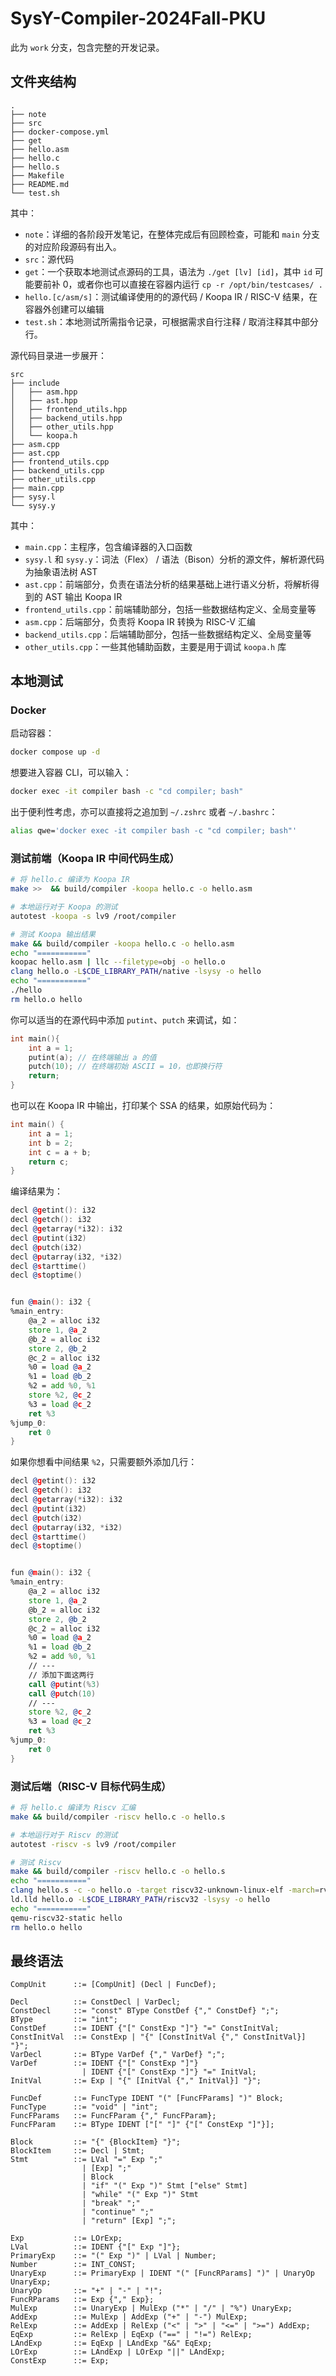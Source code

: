 # SysY-Compiler-2024Fall-PKU

此为 `work` 分支，包含完整的开发记录。

## 文件夹结构

```
.
├── note
├── src
├── docker-compose.yml
├── get
├── hello.asm
├── hello.c
├── hello.s
├── Makefile
├── README.md
└── test.sh
```

其中：

- `note`：详细的各阶段开发笔记，在整体完成后有回顾检查，可能和 `main` 分支的对应阶段源码有出入。
- `src`：源代码
- `get`：一个获取本地测试点源码的工具，语法为 `./get [lv] [id]`，其中 `id` 可能要前补 0，或者你也可以直接在容器内运行 `cp -r /opt/bin/testcases/ .`
- `hello.[c/asm/s]`：测试编译使用的的源代码 / Koopa IR / RISC-V 结果，在容器外创建可以编辑
- `test.sh`：本地测试所需指令记录，可根据需求自行注释 / 取消注释其中部分行。

源代码目录进一步展开：

```
src
├── include
│   ├── asm.hpp
│   ├── ast.hpp
│   ├── frontend_utils.hpp
│   ├── backend_utils.hpp
│   ├── other_utils.hpp
│   └── koopa.h
├── asm.cpp
├── ast.cpp
├── frontend_utils.cpp
├── backend_utils.cpp
├── other_utils.cpp
├── main.cpp
├── sysy.l
└── sysy.y
```

其中：

- `main.cpp`：主程序，包含编译器的入口函数
- `sysy.l` 和 `sysy.y`：词法（Flex） / 语法（Bison）分析的源文件，解析源代码为抽象语法树 AST
- `ast.cpp`：前端部分，负责在语法分析的结果基础上进行语义分析，将解析得到的 AST 输出 Koopa IR
- `frontend_utils.cpp`：前端辅助部分，包括一些数据结构定义、全局变量等
- `asm.cpp`：后端部分，负责将 Koopa IR 转换为 RISC-V 汇编
- `backend_utils.cpp`：后端辅助部分，包括一些数据结构定义、全局变量等
- `other_utils.cpp`：一些其他辅助函数，主要是用于调试 `koopa.h` 库

## 本地测试

### Docker

启动容器：

```bash
docker compose up -d
```

想要进入容器 CLI，可以输入：

```bash
docker exec -it compiler bash -c "cd compiler; bash"
```

出于便利性考虑，亦可以直接将之追加到 `~/.zshrc` 或者 `~/.bashrc`：

```bash
alias qwe='docker exec -it compiler bash -c "cd compiler; bash"'
```

### 测试前端（Koopa IR 中间代码生成）

```bash
# 将 hello.c 编译为 Koopa IR
make >>  && build/compiler -koopa hello.c -o hello.asm

# 本地运行对于 Koopa 的测试
autotest -koopa -s lv9 /root/compiler

# 测试 Koopa 输出结果
make && build/compiler -koopa hello.c -o hello.asm
echo "==========="
koopac hello.asm | llc --filetype=obj -o hello.o
clang hello.o -L$CDE_LIBRARY_PATH/native -lsysy -o hello
echo "==========="
./hello
rm hello.o hello
```

你可以适当的在源代码中添加 `putint`、`putch` 来调试，如：

```cpp
int main(){
    int a = 1;
    putint(a); // 在终端输出 a 的值
    putch(10); // 在终端初始 ASCII = 10，也即换行符
    return;
}
```

 也可以在 Koopa IR 中输出，打印某个 SSA 的结果，如原始代码为：

```cpp
int main() {
    int a = 1;
    int b = 2;
    int c = a + b;
    return c;
}
```

编译结果为：

```asm
decl @getint(): i32
decl @getch(): i32
decl @getarray(*i32): i32
decl @putint(i32)
decl @putch(i32)
decl @putarray(i32, *i32)
decl @starttime()
decl @stoptime()


fun @main(): i32 {
%main_entry:
	@a_2 = alloc i32
	store 1, @a_2
	@b_2 = alloc i32
	store 2, @b_2
	@c_2 = alloc i32
	%0 = load @a_2
	%1 = load @b_2
	%2 = add %0, %1
	store %2, @c_2
	%3 = load @c_2
	ret %3
%jump_0:
	ret 0
}

```

如果你想看中间结果 `%2`，只需要额外添加几行：

```asm
decl @getint(): i32
decl @getch(): i32
decl @getarray(*i32): i32
decl @putint(i32)
decl @putch(i32)
decl @putarray(i32, *i32)
decl @starttime()
decl @stoptime()


fun @main(): i32 {
%main_entry:
	@a_2 = alloc i32
	store 1, @a_2
	@b_2 = alloc i32
	store 2, @b_2
	@c_2 = alloc i32
	%0 = load @a_2
	%1 = load @b_2
	%2 = add %0, %1
	// ---
	// 添加下面这两行
	call @putint(%3)
	call @putch(10)
	// ---
	store %2, @c_2
	%3 = load @c_2
	ret %3
%jump_0:
	ret 0
}

```

### 测试后端（RISC-V 目标代码生成）

```bash
# 将 hello.c 编译为 Riscv 汇编
make && build/compiler -riscv hello.c -o hello.s

# 本地运行对于 Riscv 的测试
autotest -riscv -s lv9 /root/compiler

# 测试 Riscv
make && build/compiler -riscv hello.c -o hello.s
echo "==========="
clang hello.s -c -o hello.o -target riscv32-unknown-linux-elf -march=rv32im -mabi=ilp32
ld.lld hello.o -L$CDE_LIBRARY_PATH/riscv32 -lsysy -o hello
echo "==========="
qemu-riscv32-static hello
rm hello.o hello
```

## 最终语法

```ebnf
CompUnit      ::= [CompUnit] (Decl | FuncDef);

Decl          ::= ConstDecl | VarDecl;
ConstDecl     ::= "const" BType ConstDef {"," ConstDef} ";";
BType         ::= "int";
ConstDef      ::= IDENT {"[" ConstExp "]"} "=" ConstInitVal;
ConstInitVal  ::= ConstExp | "{" [ConstInitVal {"," ConstInitVal}] "}";
VarDecl       ::= BType VarDef {"," VarDef} ";";
VarDef        ::= IDENT {"[" ConstExp "]"}
                | IDENT {"[" ConstExp "]"} "=" InitVal;
InitVal       ::= Exp | "{" [InitVal {"," InitVal}] "}";

FuncDef       ::= FuncType IDENT "(" [FuncFParams] ")" Block;
FuncType      ::= "void" | "int";
FuncFParams   ::= FuncFParam {"," FuncFParam};
FuncFParam    ::= BType IDENT ["[" "]" {"[" ConstExp "]"}];

Block         ::= "{" {BlockItem} "}";
BlockItem     ::= Decl | Stmt;
Stmt          ::= LVal "=" Exp ";"
                | [Exp] ";"
                | Block
                | "if" "(" Exp ")" Stmt ["else" Stmt]
                | "while" "(" Exp ")" Stmt
                | "break" ";"
                | "continue" ";"
                | "return" [Exp] ";";

Exp           ::= LOrExp;
LVal          ::= IDENT {"[" Exp "]"};
PrimaryExp    ::= "(" Exp ")" | LVal | Number;
Number        ::= INT_CONST;
UnaryExp      ::= PrimaryExp | IDENT "(" [FuncRParams] ")" | UnaryOp UnaryExp;
UnaryOp       ::= "+" | "-" | "!";
FuncRParams   ::= Exp {"," Exp};
MulExp        ::= UnaryExp | MulExp ("*" | "/" | "%") UnaryExp;
AddExp        ::= MulExp | AddExp ("+" | "-") MulExp;
RelExp        ::= AddExp | RelExp ("<" | ">" | "<=" | ">=") AddExp;
EqExp         ::= RelExp | EqExp ("==" | "!=") RelExp;
LAndExp       ::= EqExp | LAndExp "&&" EqExp;
LOrExp        ::= LAndExp | LOrExp "||" LAndExp;
ConstExp      ::= Exp;
```


